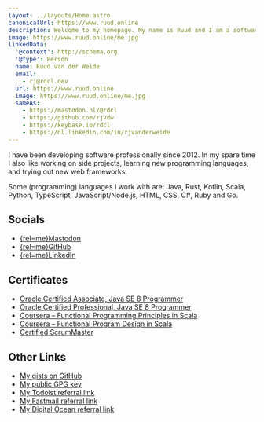 ```yaml
---
layout: ../layouts/Home.astro
canonicalUrl: https://www.ruud.online
description: Welcome to my homepage. My name is Ruud and I am a software developer from Nĳmegen, the Netherlands.
image: https://www.ruud.online/me.jpg
linkedData:
  '@context': http://schema.org
  '@type': Person
  name: Ruud van der Weide
  email:
    - rj@rdcl.dev
  url: https://www.ruud.online
  image: https://www.ruud.online/me.jpg
  sameAs:
    - https://mastodon.nl/@rdcl
    - https://github.com/rjvdw
    - https://keybase.io/rdcl
    - https://nl.linkedin.com/in/rjvanderweide
---
```


I have been developing software professionally since 2012.
In my spare time I also like working on side projects, learning new programming languages, and trying out new web frameworks.

Some (programming) languages I work with are: Java, Rust, Kotlin, Scala, Python, TypeScript, JavaScript/Node.js, HTML, CSS, C#, Ruby and Go.

## Socials

- [{rel=me}Mastodon](https://mastodon.nl/@rdcl)
- [{rel=me}GitHub](https://github.com/rjvdw)
- [{rel=me}LinkedIn](https://nl.linkedin.com/in/rjvanderweide)

## Certificates

- [Oracle Certified Associate, Java SE 8 Programmer](https://www.credly.com/badges/8d179b16-64b2-4abe-8978-319ed8d40483)
- [Oracle Certified Professional, Java SE 8 Programmer](https://www.credly.com/badges/5087e8f9-d41d-453b-b16e-6fed220f3b0d)
- [Coursera – Functional Programming Principles in Scala](https://www.coursera.org/account/accomplishments/verify/7L9QPDZF4ESV)
- [Coursera – Functional Program Design in Scala](https://www.coursera.org/account/accomplishments/verify/DGTMN79P7VWJ)
- [Certified ScrumMaster](https://bcert.me/skkgftvcl)

## Other Links

- [My gists on GitHub](https://gist.github.com/rjvdw)
- [My public GPG key](/0AE37E45.asc)
- [My Todoist referral link](https://todoist.com/r/ruud_van_der_weide_amadng)
- [My Fastmail referral link](https://ref.fm/u10211109)
- [My Digital Ocean referral link](https://m.do.co/c/e4a395c506ef)
